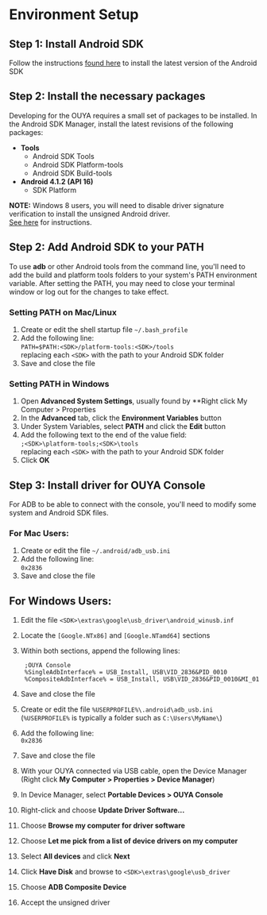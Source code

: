 # Environment Setup
## Step 1: Install Android SDK
Follow the instructions [found here](https://developer.android.com/sdk/installing/index.html) to install the latest version of the Android SDK
## Step 2: Install the necessary packages
Developing for the OUYA requires a small set of packages to be installed. In the Android SDK Manager, install the latest revisions of the following packages:

 * **Tools**
   * Android SDK Tools
   * Android SDK Platform-tools
   * Android SDK Build-tools
 * **Android 4.1.2 (API 16)**
   * SDK Platform
   
   
**NOTE:** Windows 8 users, you will need to disable driver signature verification to install the unsigned Android driver.  
[See here](windows8.md) for instructions.
  
## Step 2: Add Android SDK to your PATH
To use **adb** or other Android tools from the command line, you'll need to add the build and platform tools folders to your system's PATH environment variable. After setting the PATH, you may need to close your terminal window or log out for the changes to take effect.

### Setting PATH on Mac/Linux

1. Create or edit the shell startup file `~/.bash_profile`
2. Add the following line:  
   `PATH=$PATH:<SDK>/platform-tools:<SDK>/tools`  
   replacing each `<SDK>` with the path to your Android SDK folder
4. Save and close the file  

### Setting PATH in Windows

1. Open **Advanced System Settings**, usually found by **Right click My Computer > Properties
2. In the **Advanced** tab, click the **Environment Variables** button
3. Under System Variables, select **PATH** and click the **Edit** button
4. Add the following text to the end of the value field:  
   `;<SDK>\platform-tools;<SDK>\tools`  
   replacing each `<SDK>` with the path to your Android SDK folder
5. Click **OK**

## Step 3: Install driver for OUYA Console

For ADB to be able to connect with the console, you'll need to modify some system and Android SDK files.

### For Mac Users:

1. Create or edit the file `~/.android/adb_usb.ini`
2. Add the following line:  
   `0x2836`
3. Save and close the file

## For Windows Users:

1. Edit the file `<SDK>\extras\google\usb_driver\android_winusb.inf`
2. Locate the `[Google.NTx86]` and `[Google.NTamd64]` sections
3. Within both sections, append the following lines:

        ;OUYA Console  
        %SingleAdbInterface% = USB_Install, USB\VID_2836&PID_0010  
        %CompositeAdbInterface% = USB_Install, USB\VID_2836&PID_0010&MI_01  
4. Save and close the file  
5. Create or edit the file `%USERPROFILE%\.android\adb_usb.ini`  
   (`%USERPROFILE%` is typically a folder such as `C:\Users\MyName\`)
6. Add the following line:  
   `0x2836`
7. Save and close the file
8. With your OUYA connected via USB cable, open the Device Manager (Right click **My Computer > Properties > Device Manager**)
9. In Device Manager, select **Portable Devices > OUYA Console**
10. Right-click and choose **Update Driver Software...**
11. Choose **Browse my computer for driver software**
12. Choose **Let me pick from a list of device drivers on my computer**
13. Select **All devices** and click **Next**
14. Click **Have Disk** and browse to `<SDK>\extras\google\usb_driver`
15. Choose **ADB Composite Device**
16. Accept the unsigned driver
